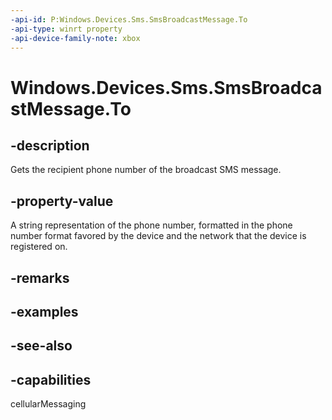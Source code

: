 ```yaml
---
-api-id: P:Windows.Devices.Sms.SmsBroadcastMessage.To
-api-type: winrt property
-api-device-family-note: xbox
---
```


<!-- Property syntax
public string To { get; }
-->

# Windows.Devices.Sms.SmsBroadcastMessage.To

## -description
Gets the recipient phone number of the broadcast SMS message.

## -property-value
A string representation of the phone number, formatted in the phone number format favored by the device and the network that the device is registered on.

## -remarks

## -examples

## -see-also


## -capabilities
cellularMessaging
